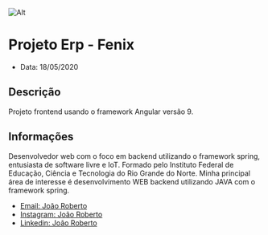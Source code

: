 ![Alt](../../assets/logo/logomarca_color-200px.png)
# Projeto Erp - Fenix
- Data: 18/05/2020

## Descrição
Projeto  frontend usando o framework Angular versão 9.



## Informações

Desenvolvedor web com o foco em backend utilizando o framework spring, entusiasta de software livre e IoT. Formado pelo Instituto Federal de Educação, Ciência e Tecnologia do Rio Grande do Norte. 
Minha principal área de interesse é desenvolvimento WEB backend utilizando JAVA com o framework spring. 

- [Email: João Roberto](mailto:joao_roberto@msn.com)
- [Instagram: João Roberto](http://intagram.com/jrobertomkt)
- [Linkedin: João Roberto](https://www.linkedin.com/in/joão-roberto-frança-pereira-479610b2)
